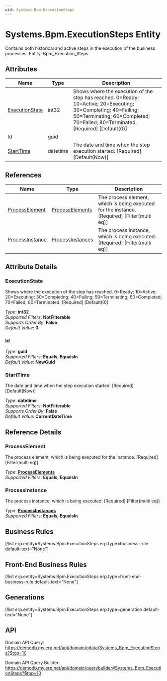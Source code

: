 ```yaml
---
uid: Systems.Bpm.ExecutionSteps
---
```

# Systems.Bpm.ExecutionSteps Entity

Contains both historical and active steps in the execution of the business processes. Entity: Bpm_Execution_Steps

## Attributes

| Name | Type | Description |
| ---- | ---- | --- |
| [ExecutionState](Systems.Bpm.ExecutionSteps.md#executionstate) | int32 | Shows where the execution of the step has reached. 0=Ready; 10=Active; 20=Executing; 30=Completing; 40=Failing; 50=Terminating; 60=Completed; 70=Failed; 80=Terminated. [Required] [Default(0)] 
| [Id](Systems.Bpm.ExecutionSteps.md#id) | guid |  
| [StartTime](Systems.Bpm.ExecutionSteps.md#starttime) | datetime | The date and time when the step execution started. [Required] [Default(Now)] 

## References

| Name | Type | Description |
| ---- | ---- | --- |
| [ProcessElement](Systems.Bpm.ExecutionSteps.md#processelement) | [ProcessElements](Systems.Bpm.ProcessElements.md) | The process element, which is being executed for the instance. [Required] [Filter(multi eq)] |
| [ProcessInstance](Systems.Bpm.ExecutionSteps.md#processinstance) | [ProcessInstances](Systems.Bpm.ProcessInstances.md) | The process instance, which is being executed. [Required] [Filter(multi eq)] |


## Attribute Details

### ExecutionState

Shows where the execution of the step has reached. 0=Ready; 10=Active; 20=Executing; 30=Completing; 40=Failing; 50=Terminating; 60=Completed; 70=Failed; 80=Terminated. [Required] [Default(0)]

_Type_: **int32**  
_Supported Filters_: **NotFilterable**  
_Supports Order By_: **False**  
_Default Value_: **0**  

### Id

_Type_: **guid**  
_Supported Filters_: **Equals, EqualsIn**  
_Default Value_: **NewGuid**  

### StartTime

The date and time when the step execution started. [Required] [Default(Now)]

_Type_: **datetime**  
_Supported Filters_: **NotFilterable**  
_Supports Order By_: **False**  
_Default Value_: **CurrentDateTime**  


## Reference Details

### ProcessElement

The process element, which is being executed for the instance. [Required] [Filter(multi eq)]

_Type_: **[ProcessElements](Systems.Bpm.ProcessElements.md)**  
_Supported Filters_: **Equals, EqualsIn**  

### ProcessInstance

The process instance, which is being executed. [Required] [Filter(multi eq)]

_Type_: **[ProcessInstances](Systems.Bpm.ProcessInstances.md)**  
_Supported Filters_: **Equals, EqualsIn**  



## Business Rules

[!list erp.entity=Systems.Bpm.ExecutionSteps erp.type=business-rule default-text="None"]

## Front-End Business Rules

[!list erp.entity=Systems.Bpm.ExecutionSteps erp.type=front-end-business-rule default-text="None"]

## Generations

[!list erp.entity=Systems.Bpm.ExecutionSteps erp.type=generation default-text="None"]

## API

Domain API Query:
<https://demodb.my.erp.net/api/domain/odata/Systems_Bpm_ExecutionSteps?$top=10>

Domain API Query Builder:
<https://demodb.my.erp.net/api/domain/querybuilder#Systems_Bpm_ExecutionSteps?$top=10>

